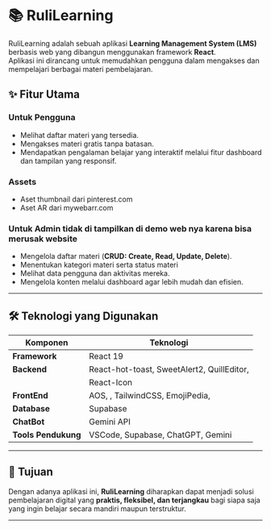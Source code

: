 # 📚 RuliLearning 

RuliLearning adalah sebuah aplikasi **Learning Management System (LMS)** berbasis web yang dibangun menggunakan framework **React**.  
Aplikasi ini dirancang untuk memudahkan pengguna dalam mengakses dan mempelajari berbagai materi pembelajaran.

## ✨ Fitur Utama

### Untuk Pengguna
- Melihat daftar materi yang tersedia.
- Mengakses materi gratis tanpa batasan.
- Mendapatkan pengalaman belajar yang interaktif melalui fitur dashboard dan tampilan yang responsif.
  
### Assets
- Aset thumbnail dari pinterest.com
- Aset AR dari mywebarr.com

### Untuk Admin tidak di tampilkan di demo web nya karena bisa merusak website
- Mengelola daftar materi (**CRUD: Create, Read, Update, Delete**).
- Menentukan kategori materi serta status materi
- Melihat data pengguna dan aktivitas mereka.
- Mengelola konten melalui dashboard agar lebih mudah dan efisien.

---

## 🛠️ Teknologi yang Digunakan

| Komponen             | Teknologi                                   |
|----------------------|---------------------------------------------|
| **Framework**        | React 19                                    |
| **Backend**          | React-hot-toast, SweetAlert2, QuillEditor,  |
|                      | React-Icon                                  |
| **FrontEnd**         | AOS, , TailwindCSS, EmojiPedia,             |
| **Database**         | Supabase                                    |
| **ChatBot**          | Gemini API                                  |
| **Tools Pendukung**  | VSCode, Supabase, ChatGPT, Gemini           |

---

## 🚀 Tujuan

Dengan adanya aplikasi ini, **RuliLearning** diharapkan dapat menjadi solusi pembelajaran digital yang **praktis, fleksibel, dan terjangkau** bagi siapa saja yang ingin belajar secara mandiri maupun terstruktur.



---
